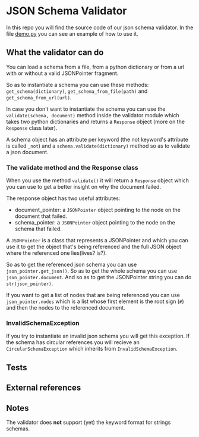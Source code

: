 # JSON Schema Validator

In this repo you will find the source code of our json schema validator. In the file [demo.py](https://github.com/CSWR/json_schema_validator/blob/master/demo.py) you can
see an example of how to use it.

## What the validator can do

You can load a schema from a file, from a python dictionary or from a url with or without a valid JSONPointer fragment.

So as to instantiate a schema you can use these methods: `get_schema(dictionary)`, `get_schema_from_file(path)` and
 `get_schema_from_url(url)`.
 
In case you don't want to instantiate the schema you can use the `validate(schema, document)` method inside the validator module which takes two python dictionaries and returns a `Response` object (more on the `Response` class later).

A schema object has an attribute per keyword (the not keyword's attribute is called `_not`) and a `schema.validate(dictionary)` method so as to validate a json document.

### The validate method and the Response class

When you use the method `validate()` it will return a `Response` object which you can use to get a better insight on
why the document failed.

The response object has two useful attributes:

* document_pointer: a `JSONPointer` object pointing to the node on the document that failed.
* schema_pointer: a `JSONPointer` object pointing to the node on the schema that failed.

A `JSONPointer` is a class that represents a JSONPointer and which you can use it to get the object that's being referenced and the full JSON object where the referenced one lies(lives? is?).

So as to get the referenced json schema you can use `json_pointer.get_json()`. So as to get the whole schema you can use `json_pointer.document`. And so as to get the JSONPointer string you can do `str(json_pointer)`.

If you want to get a list of nodes that are being referenced you can use `json_pointer.nodes` which is a list whose first element is the root sign (`#`) and then the nodes to the referenced document.

### InvalidSchemaException

If you try to instantiate an invalid json schema you will get this exception. If the schema has circular references you will recieve an `CircularSchemaException` which inherits from `InvalidSchemaException`.

## Tests

## External references

## Notes
The validator does **not** support (yet) the keyword format for strings schemas.